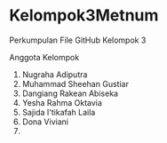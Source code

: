 # Kelompok3Metnum
Perkumpulan File GitHub Kelompok 3

Anggota Kelompok
1. Nugraha Adiputra
2. Muhammad Sheehan Gustiar
3. Dangiang Rakean Abiseka
4. Yesha Rahma Oktavia
5. Sajida I'tikafah Laila
6. Dona Viviani
7. 
